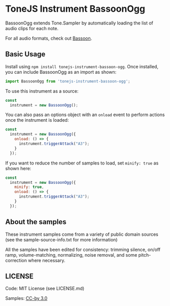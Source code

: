 # ToneJS Instrument BassoonOgg

BassoonOgg extends Tone.Sampler by automatically loading the list of audio clips for each note.

For all audio formats, check out [Bassoon](../README.md).

## Basic Usage

Install using `npm install tonejs-instrument-bassoon-ogg`. Once installed, you can include BassoonOgg as an import as shown:

```javascript
import BassoonOgg from 'tonejs-instrument-bassoon-ogg';
```

To use this instrument as a source:

```javascript
const
  instrument = new BassoonOgg();
```

You can also pass an options object with an `onload` event to perform actions once the instrument is loaded:

```javascript
const
  instrument = new BassoonOgg({
    onload: () => {
      instrument.triggerAttack("A3");
    }
  });
```

If you want to reduce the number of samples to load, set `minify: true` as shown here:

```javascript
const
  instrument = new BassoonOgg({
    minify: true,
    onload: () => {
      instrument.triggerAttack("A3");
    }
  });
```

## About the samples

These instrument samples come from a variety of public domain sources (see the sample-source-info.txt for more information)

All the samples have been edited for consistency: trimming silence, on/off ramp, volume-matching, normalizing, noise removal, and some pitch-correction where necessary.

## LICENSE

Code: MIT License (see LICENSE.md)

Samples: [CC-by 3.0](https://creativecommons.org/licenses/by/3.0/)
